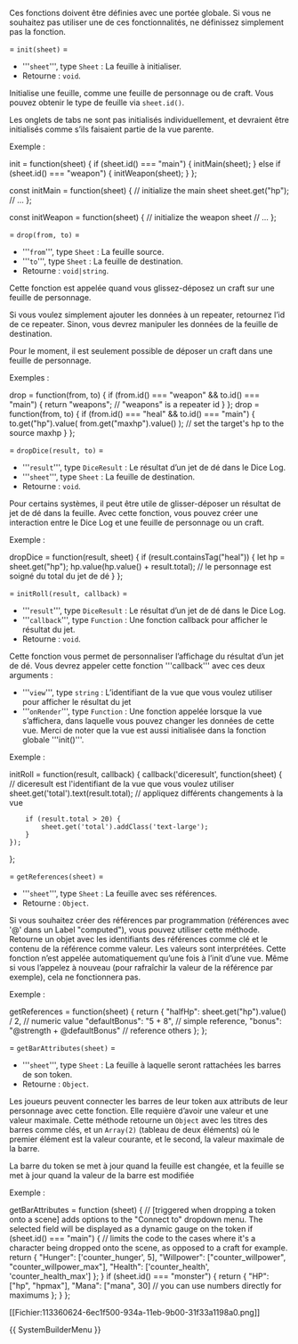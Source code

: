 Ces fonctions doivent être définies avec une portée globale.
Si vous ne souhaitez pas utiliser une de ces fonctionnalités, ne définissez simplement pas la fonction.

= <code>init(sheet)</code> =

* '''<code>sheet</code>''', type <code>Sheet</code> : La feuille à initialiser.
* Retourne : <code>void</code>.

Initialise une feuille, comme une feuille de personnage ou de craft.
Vous pouvez obtenir le type de feuille via <code>sheet.id()</code>.

Les onglets de tabs ne sont pas initialisés individuellement, et devraient être initialisés comme s’ils faisaient partie de la vue parente.

Exemple :

<syntaxhighlight lang="javascript">
init = function(sheet) {
    if (sheet.id() === "main") {
        initMain(sheet);
    } 
    else if (sheet.id() === "weapon") {
        initWeapon(sheet);
    }
};

const initMain = function(sheet) {
    // initialize the main sheet
    sheet.get("hp");  // ...
};

const initWeapon = function(sheet) {
    // initialize the weapon sheet
    // ...
};
</syntaxhighlight>

= <code>drop(from, to)</code> =

* '''<code>from</code>''', type <code>Sheet</code> : La feuille source.
* '''<code>to</code>''', type <code>Sheet</code> : La feuille de destination.
* Retourne : <code>void|string</code>.

Cette fonction est appelée quand vous glissez-déposez un craft sur une feuille de personnage.

Si vous voulez simplement ajouter les données à un repeater, retournez l’id de ce repeater.
Sinon, vous devrez manipuler les données de la feuille de destination.

Pour le moment, il est seulement possible de déposer un craft dans une feuille de personnage.

Exemples :

<syntaxhighlight lang="javascript">
drop = function(from, to) {
    if (from.id() === "weapon" && to.id() === "main") {
        return "weapons";  // "weapons" is a repeater id
    }
};
</syntaxhighlight>
<syntaxhighlight lang="javascript">
drop = function(from, to) {
    if (from.id() === "heal" && to.id() === "main") {
        to.get("hp").value(
            from.get("maxhp").value()
        );  // set the target's hp to the source maxhp
    }
};
</syntaxhighlight>

= <code>dropDice(result, to)</code> =

* '''<code>result</code>''', type <code>DiceResult</code> : Le résultat d’un jet de dé dans le Dice Log.
* '''<code>sheet</code>''', type <code>Sheet</code> : La feuille de destination.
* Retourne : <code>void</code>.

Pour certains systèmes, il peut être utile de glisser-déposer un résultat de jet de dé dans la feuille. Avec cette fonction, vous pouvez créer une interaction entre le Dice Log et une feuille de personnage ou un craft.

Exemple :

<syntaxhighlight lang="javascript">
dropDice = function(result, sheet) {
    if (result.containsTag("heal")) {
        let hp = sheet.get("hp");
        hp.value(hp.value() + result.total);  // le personnage est soigné du total du jet de dé
    }
};
</syntaxhighlight>

= <code>initRoll(result, callback)</code> =

* '''<code>result</code>''', type <code>DiceResult</code> : Le résultat d’un jet de dé dans le Dice Log.
* '''<code>callback</code>''', type <code>Function</code> : Une fonction callback pour afficher le résultat du jet.
* Retourne : <code>void</code>.

Cette fonction vous permet de personnaliser l’affichage du résultat d’un jet de dé. Vous devrez appeler cette fonction '''callback''' avec ces deux arguments :
* '''<code>view</code>''', type <code>string</code> : L’identifiant de la vue que vous voulez utiliser pour afficher le résultat du jet
* '''<code>onRender</code>''', type <code>Function</code> : Une fonction appelée lorsque la vue s’affichera, dans laquelle vous pouvez changer les données de cette vue. Merci de noter que la vue est aussi initialisée dans la fonction globale '''init()'''.

Exemple :

<syntaxhighlight lang="javascript">
initRoll = function(result, callback) {
    callback('diceresult', function(sheet) {  // diceresult est l'identifiant de la vue que vous voulez utiliser
        sheet.get('total').text(result.total);  // appliquez différents changements à la vue
        
        if (result.total > 20) {
            sheet.get('total').addClass('text-large');
        }
    });
};
</syntaxhighlight>

= <code>getReferences(sheet)</code> =

* '''<code>sheet</code>''', type <code>Sheet</code> : La feuille avec ses références.
* Retourne : <code>Object</code>.

Si vous souhaitez créer des références par programmation (références avec '@' dans un Label "computed"), vous pouvez utiliser cette méthode.
Retourne un objet avec les identifiants des références comme clé et le contenu de la référence comme valeur. Les valeurs sont interprétées. Cette fonction n’est appelée automatiquement qu’une fois à l’init d’une vue. Même si vous l’appelez à nouveau (pour rafraîchir la valeur de la référence par exemple), cela ne fonctionnera pas.

Exemple :

<syntaxhighlight lang="javascript">
getReferences = function(sheet) {
    return {
        "halfHp": sheet.get("hp").value() / 2,  // numeric value
        "defaultBonus": "5 + 8",  // simple reference,
        "bonus": "@strength + @defaultBonus"  // reference others
    };
};
</syntaxhighlight>

= <code>getBarAttributes(sheet)</code> =

* '''<code>sheet</code>''', type <code>Sheet</code> : La feuille à laquelle seront rattachées les barres de son token.
* Retourne : <code>Object</code>.

Les joueurs peuvent connecter les barres de leur token aux attributs de leur personnage avec cette fonction. Elle requière d’avoir une valeur et une valeur maximale. Cette méthode retourne un <code>Object</code> avec les titres des barres comme clés, et un <code>Array(2)</code> (tableau de deux éléments) où le premier élément est la valeur courante, et le second, la valeur maximale de la barre.

La barre du token se met à jour quand la feuille est changée, et la feuille se met à jour quand la valeur de la barre est modifiée

Exemple :

<syntaxhighlight lang="javascript">
getBarAttributes = function (sheet) {  // [triggered when dropping a token onto a scene] adds options to the "Connect to" dropdown menu. The selected field will be displayed as a dynamic gauge on the token
   if (sheet.id() === "main") {  // limits the code to the cases where it's a character being dropped onto the scene, as opposed to a craft for example.
      return {
         "Hunger": ['counter_hunger', 5],
         "Willpower": ["counter_willpower", "counter_willpower_max"],
         "Health": ['counter_health', 'counter_health_max']
      };
   }
   if (sheet.id() === "monster") {
        return {
            "HP": ["hp", "hpmax"],
            "Mana": ["mana", 30]  // you can use numbers directly for maximums
        };
    }
};
</syntaxhighlight>

[[Fichier:113360624-6ec1f500-934a-11eb-9b00-31f33a1198a0.png]]

{{ SystemBuilderMenu }}